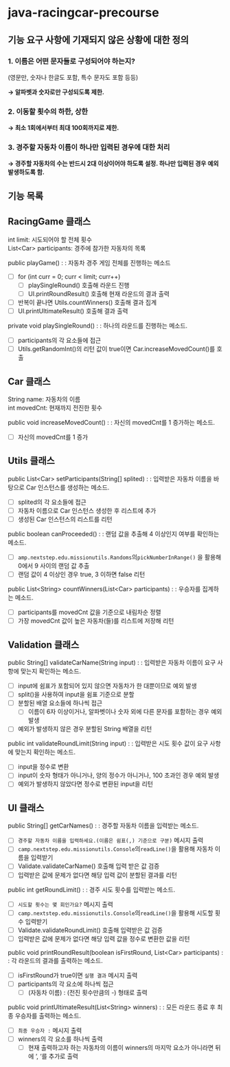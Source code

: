 # java-racingcar-precourse
## 기능 요구 사항에 기재되지 않은 상황에 대한 정의

### 1. 이름은 어떤 문자들로 구성되어야 하는지?

  (영문만, 숫자나 한글도 포함, 특수 문자도 포함 등등)

  **→ 알파벳과 숫자로만 구성되도록 제한.**

### 2. 이동할 횟수의 하한, 상한

  **→ 최소 1회에서부터 최대 100회까지로 제한.**

### 3. 경주할 자동차 이름이 하나만 입력된 경우에 대한 처리
  **→ 경주할 자동차의 수는 반드시 2대 이상이어야 하도록 설정. 하나만 입력된 경우 예외 발생하도록 함.**

## 기능 목록

## RacingGame 클래스

int limit: 시도되어야 할 전체 횟수<br>
List\<Car> participants: 경주에 참가한 자동차의 목록

public playGame()
: \: 자동차 경주 게임 전체를 진행하는 메소드

- [ ]  for (int curr = 0; curr < limit; curr++)
    - [ ]  playSingleRound() 호출해 라운드 진행
    - [ ]  UI.printRoundResult() 호출해 현재 라운드의 결과 출력
- [ ]  반복이 끝나면 Utils.countWinners() 호출해 결과 집계
- [ ]  UI.printUltimateResult() 호출해 결과 출력

private void playSingleRound()
: \: 하나의 라운드를 진행하는 메소드.

- [ ]  participants의 각 요소들에 접근
- [ ]  Utils.getRandomInt()의 리턴 값이 true이면 Car.increaseMovedCount()를 호출

## Car 클래스

String name: 자동차의 이름<br>
int movedCnt: 현재까지 전진한 횟수

public void increaseMovedCount()
: \: 자신의 movedCnt를 1 증가하는 메소드.

- [ ] 자신의 movedCnt를 1 증가

## Utils 클래스

public List\<Car> setParticipants(String[] splited)
: \: 입력받은 자동차 이름을 바탕으로 Car 인스턴스를 생성하는 메소드.

- [ ]  splited의 각 요소들에 접근
- [ ]  자동차 이름으로 Car 인스턴스 생성한 후 리스트에 추가
- [ ]  생성된 Car 인스턴스의 리스트를 리턴

public boolean canProceeded()
: \: 랜덤 값을 추출해 4 이상인지 여부를 확인하는 메소드.

- [ ]  `amp.nextstep.edu.missionutils.Randoms`의`pickNumberInRange()` 을 활용해 0에서 9 사이의 랜덤 값 추출
- [ ]  랜덤 값이 4 이상인 경우 true, 3 이하면 false 리턴

public List\<String> countWinners(List\<Car> participants)
: \: 우승자를 집계하는 메소드.

- [ ]  participants를 movedCnt 값을 기준으로 내림차순 정렬
- [ ]  가장 movedCnt 값이 높은 자동차(들)를 리스트에 저장해 리턴

## Validation 클래스

public String[] validateCarName(String input)
: \: 입력받은 자동차 이름이 요구 사항에 맞는지 확인하는 메소드.

- [ ]  input에 쉼표가 포함되어 있지 않으면 자동차가 한 대뿐이므로 예외 발생
- [ ]  split()을 사용하여 input을 쉼표 기준으로 분할
- [ ]  분할된 배열 요소들에 하나씩 접근
    - [ ]  이름이 6자 이상이거나, 알파벳이나 숫자 외에 다른 문자를 포함하는 경우 예외 발생
- [ ]  예외가 발생하지 않은 경우 분할된 String 배열을 리턴

public int validateRoundLimit(String input)
: \: 입력받은 시도 횟수 값이 요구 사항에 맞는지 확인하는 메소드.

- [ ]  input을 정수로 변환
- [ ]  input이 숫자 형태가 아니거나, 양의 정수가 아니거나, 100 초과인 경우 예외 발생
- [ ]  예외가 발생하지 않았다면 정수로 변환된 input을 리턴

## UI 클래스

public String[] getCarNames()
: \: 경주할 자동차 이름을 입력받는 메소드.

- [ ]  `경주할 자동차 이름을 입력하세요.(이름은 쉼표(,) 기준으로 구분)` 메시지 출력
- [ ]  `camp.nextstep.edu.missionutils.Console`의`readLine()`을 활용해 자동차 이름을 입력받기
- [ ]  Validate.validateCarName() 호출해 입력 받은 값 검증
- [ ]  입력받은 값에 문제가 없다면 해당 입력 값이 분할된 결과를 리턴

public int getRoundLimit()
: \: 경주 시도 횟수를 입력받는 메소드.

- [ ]  `시도할 횟수는 몇 회인가요?` 메시지 출력
- [ ]  `camp.nextstep.edu.missionutils.Console`의`readLine()`을 활용해 시도할 횟수 입력받기
- [ ]  Validate.validateRoundLimit() 호출해 입력받은 값 검증
- [ ]  입력받은 값에 문제가 없다면 해당 입력 값을 정수로 변환한 값을 리턴

public void printRoundResult(boolean isFirstRound, List\<Car> participants)
: \: 각 라운드의 결과를 출력하는 메소드.

- [ ]  isFirstRound가 true이면 `실행 결과` 메시지 출력
- [ ]  participants의 각 요소에 하나씩 접근
    - [ ]  (자동차 이름) : (전진 횟수만큼의 -) 형태로 출력

public void printUltimateResult(List\<String> winners)
: \: 모든 라운드 종료 후 최종 우승자를 출력하는 메소드.

- [ ]  `최종 우승자 :` 메시지 출력
- [ ]  winners의 각 요소를 하나씩 출력
    - [ ]  현재 출력하고자 하는 자동차의 이름이 winners의 마지막 요소가 아니라면 뒤에 ‘, ‘를 추가로 출력